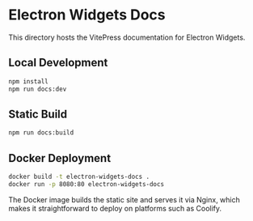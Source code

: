 # Electron Widgets Docs

This directory hosts the VitePress documentation for Electron Widgets.

## Local Development

```bash
npm install
npm run docs:dev
```

## Static Build

```bash
npm run docs:build
```

## Docker Deployment

```bash
docker build -t electron-widgets-docs .
docker run -p 8080:80 electron-widgets-docs
```

The Docker image builds the static site and serves it via Nginx, which makes it straightforward to deploy on platforms such as Coolify.
